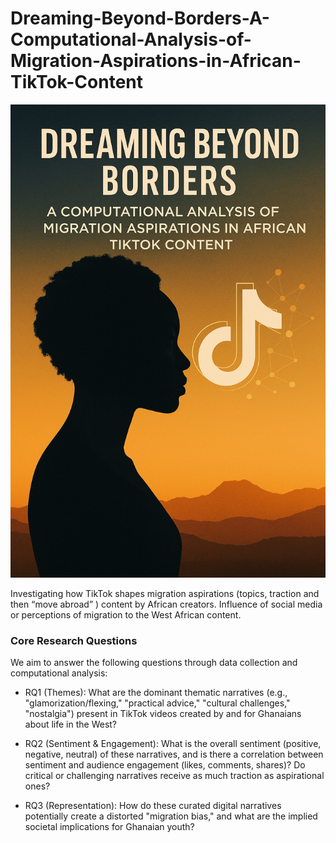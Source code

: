# Dreaming-Beyond-Borders-A-Computational-Analysis-of-Migration-Aspirations-in-African-TikTok-Content
![Beyond Borders](beyondborders.png)

Investigating how TikTok shapes migration aspirations (topics, traction and then “move abroad” ) content by African creators. Influence of social media or perceptions of migration to the West African content.


### Core Research Questions
We aim to answer the following questions through data collection and computational analysis:

* RQ1 (Themes): What are the dominant thematic narratives (e.g., "glamorization/flexing," "practical advice," "cultural challenges," "nostalgia") present in TikTok videos created by and for Ghanaians about life in the West?


* RQ2 (Sentiment & Engagement): What is the overall sentiment (positive, negative, neutral) of these narratives, and is there a correlation between sentiment and audience engagement (likes, comments, shares)? Do critical or challenging narratives receive as much traction as aspirational ones?


* RQ3 (Representation): How do these curated digital narratives potentially create a distorted "migration bias," and what are the implied societal implications for Ghanaian youth?

